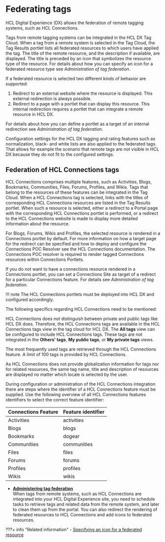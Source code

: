 # Federating tags

HCL Digital Experience (DX) allows the federation of remote tagging systems, such as HCL Connections.

Tags from remote tagging systems can be integrated in the HCL DX Tag Cloud. When a tag from a remote system is selected in the Tag Cloud, the Tag Results portlet lists all federated resources to which users have applied the tag. The title of the remote resource, and the description if available, are displayed. The title is preceded by an icon that symbolizes the resource type of the resource. For details about how you can specify an icon for a federated resource type see *Administration of tag federation*.

If a federated resource is selected two different kinds of behavior are supported:

1.  Redirect to an external website where the resource is displayed. This external redirection is always possible.
2.  Redirect to a page with a portlet that can display this resource. This internal redirection requires a portlet that can integrate a remote resource in HCL DX.

For details about how you can define a portlet as a target of an internal redirection see *Administration of tag federation*.

Configuration settings for the HCL DX tagging and rating features such as normalization, black- and white lists are also applied to the federated tags. That allows for example the scenario that remote tags are not visible in HCL DX because they do not fit to the configured settings.

## Federation of HCL Connections tags

HCL Connections comprises multiple features, such as Activities, Blogs, Bookmarks, Communities, Files, Forums, Profiles, and Wikis. Tags that belong to the resources of these features can be integrated in the Tag Cloud. When a HCL Connections tag is selected, links with the titles of corresponding HCL Connections resources are listed in the Tag Results portlet. When such a resource is selected, either a redirect to a Portal page with the corresponding HCL Connections portlet is performed, or a redirect to the HCL Connections website is made to display more detailed information about the resource.

For Blogs, Forums, Wikis and Profiles, the selected resource is rendered in a Connections portlet by default. For more information on how a target page for the redirect can be specified and how to deploy and configure the Connections POC Resolver see the HCL Connections documentation. The Connections POC resolver is required to render tagged Connections resources within Connections Portlets.

If you do not want to have a connections resource rendered in a Connections portlet, you can set a Connections Site as target of a redirect for a particular Connections feature. For details see *Administration of tag federation*.

!!! note
    The HCL Connections portlets must be deployed into HCL DX and configured accordingly.

The following specifics regarding HCL Connections need to be mentioned:

HCL Connections does not distinguish between private and public tags like HCL DX does. Therefore, the HCL Connections tags are available in the HCL Connections tags view in the tag cloud for HCL DX. The **All tags** view can be configured to include HCL Connections tags. These tags are not integrated in the **Others' tags**, **My public tags**, or **My private tags** views.

The most frequently used tags are retrieved through the HCL Connections feature. A limit of 100 tags is provided by HCL Connections.

As HCL Connections does not provide globalization information for tags nor for related resources, the same tag name, title and description of resources are displayed no matter which locale is selected by the user.

During configuration or administration of the HCL Connections integration there are steps where the identifier of a HCL Connections feature must be supplied. Use the following overview of all HCL Connections features identifiers to select the correct feature identifier:

|Connections Feature|Feature identifier|
|-------------------|------------------|
|Activities|activities|
|Blogs|blogs|
|Bookmarks|dogear|
|Communities|communities|
|Files|files|
|Forums|forums|
|Profiles|profiles|
|Wikis|wikis|

-   **[Administering tag federation](../tag_rate_federation/fed_admin/index.md)**  
When tags from remote systems, such as HCL Connections are integrated into your HCL Digital Experience site, you need to schedule tasks to retrieve tags and related data from the remote system, and later to clean them up from the portal. You can also redirect the rendering of federated resources to HCL Connections and add icons to federated resources.


???+ info "Related information"
    - [Specifying an icon for a federated resource](../tag_rate_federation/fed_admin/tag_fed_admin_spec_icon.md)

